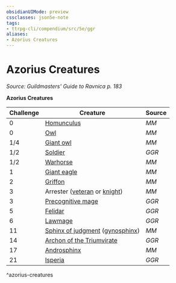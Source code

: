 ```yaml
---
obsidianUIMode: preview
cssclasses: json5e-note
tags:
- ttrpg-cli/compendium/src/5e/ggr
aliases:
- Azorius Creatures
---
```

# Azorius Creatures
*Source: Guildmasters' Guide to Ravnica p. 183* 

**Azorius Creatures**

| Challenge | Creature | Source |
|-----------|----------|--------|
| 0 | [Homunculus](Інструменти%20ДМ/CLI/bestiary/construct/homunculus-xmm.md) | *MM* |
| 0 | [Owl](Інструменти%20ДМ/CLI/bestiary/beast/owl-xmm.md) | *MM* |
| 1/4 | [Giant owl](Інструменти%20ДМ/CLI/bestiary/celestial/giant-owl-xmm.md) | *MM* |
| 1/2 | [Soldier](Інструменти%20ДМ/CLI/bestiary/humanoid/soldier-ggr.md) | *GGR* |
| 1/2 | [Warhorse](Інструменти%20ДМ/CLI/bestiary/beast/warhorse-xmm.md) | *MM* |
| 1 | [Giant eagle](Інструменти%20ДМ/CLI/bestiary/celestial/giant-eagle-xmm.md) | *MM* |
| 2 | [Griffon](Інструменти%20ДМ/CLI/bestiary/monstrosity/griffon-xmm.md) | *MM* |
| 3 | Arrester ([veteran](Інструменти%20ДМ/CLI/bestiary/humanoid/warrior-veteran-xmm.md) or [knight](Інструменти%20ДМ/CLI/bestiary/humanoid/knight-xmm.md)) | *MM* |
| 3 | [Precognitive mage](Інструменти%20ДМ/CLI/bestiary/humanoid/precognitive-mage-ggr.md) | *GGR* |
| 5 | [Felidar](Інструменти%20ДМ/CLI/bestiary/celestial/felidar-ggr.md) | *GGR* |
| 6 | [Lawmage](Інструменти%20ДМ/CLI/bestiary/humanoid/lawmage-ggr.md) | *GGR* |
| 11 | [Sphinx of judgment](Інструменти%20ДМ/CLI/bestiary/monstrosity/sphinx-of-judgment-ggr.md) ([gynosphinx](Інструменти%20ДМ/CLI/bestiary/celestial/sphinx-of-lore-xmm.md)) | *MM* |
| 14 | [Archon of the Triumvirate](Інструменти%20ДМ/CLI/bestiary/celestial/archon-of-the-triumvirate-ggr.md) | *GGR* |
| 17 | [Androsphinx](Інструменти%20ДМ/CLI/bestiary/celestial/sphinx-of-valor-xmm.md) | *MM* |
| 21 | [Isperia](Інструменти%20ДМ/CLI/bestiary/npc/isperia-ggr.md) | *GGR* |
^azorius-creatures